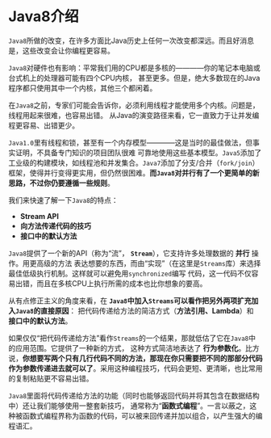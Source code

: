Java8介绍
====================================================================
`Java8`所做的改变，在许多方面比Java历史上任何一次改变都深远。而且好消息是，这些改变会让你编程更容易。

`Java8`对硬件也有影响：平常我们用的CPU都是多核的————你的笔记本电脑或台式机上的处理器可能有四个CPU内核，
甚至更多。但是，绝大多数现在的Java程序都只使用其中一个内核，其他三个都闲着。

在`Java8`之前，专家们可能会告诉你，必须利用线程才能使用多个内核。问题是，线程用起来很难，也容易出错。
从Java的演变路径来看，它一直致力于让并发编程更容易、出错更少。

`Java1.0`里有线程和锁，甚至有一个内存模型————这是当时的最佳做法，但事实证明，不具备专门知识的项目团队很难
可靠地使用这些基本模型。`Java5`添加了工业级的构建模块，如线程池和并发集合。`Java7`添加了分支/合并（`fork/join`）
框架，使得并行变得更实用，但仍然很困难。**而`Java8`对并行有了一个更简单的新思路，不过你仍要遵循一些规则**。

我们来快速了解一下`Java8`的特点：
+ **Stream API**
+ **向方法传递代码的技巧**
+ **接口中的默认方法**

`Java8`提供了一个新的API（称为“流”， **`Stream`**），它支持许多处理数据的 **并行** 操作。用更高级的方法
表达想要的东西，而由“实现”（在这里是`Streams`库）来选择最佳低级执行机制。这样就可以避免用`synchronized`编写
代码，这一代码不仅容易出错，而且在多核CPU上执行所需的成本也比你想象的要高。

从有点修正主义的角度来看，在 **`Java8`中加入`Streams`可以看作把另外两项扩充加入`Java8`的直接原因**：
把代码传递给方法的简洁方式（**方法引用、Lambda**）和 **接口中的默认方法**。

如果仅仅“把代码传递给方法”看作`Streams`的一个结果，那就低估了它在`Java8`中的应用范围。它提供了一种新的方式，
这种方式简洁地表达了 **行为参数化**。比方说，**你想要写两个只有几行代码不同的方法，那现在你只需要把不同的那部分代码
作为参数传递进去就可以了**。采用这种编程技巧，代码会更短、更清晰，也比常用的复制粘贴更不容易出错。

`Java8`里面将代码传递给方法的功能（同时也能够返回代码并将其包含在数据结构中）还让我们能够使用一整套新技巧，
通常称为“**函数式编程**”。一言以蔽之，这种被函数式编程界称为函数的代码，可以被来回传递并加以组合，以产生强大的编程语汇。

